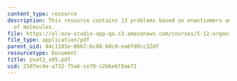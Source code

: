 ```yaml
---
content_type: resource
description: This resource contains 13 problems based on enantiomers and diastereomers
  of molecules.
file: https://ol-ocw-studio-app-qa.s3.amazonaws.com/courses/5-12-organic-chemistry-i-spring-2005/2507ec4ea73275a6ce70c2b6e6f8ae71_pset2_s05.pdf
file_type: application/pdf
parent_uid: 84c1185e-8667-6c88-60c0-ea6fd0cc32df
resourcetype: Document
title: pset2_s05.pdf
uid: 2507ec4e-a732-75a6-ce70-c2b6e6f8ae71
---
```

